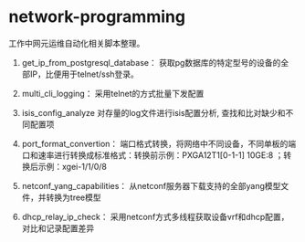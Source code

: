 # network-programming

工作中网元运维自动化相关脚本整理。

1. get_ip_from_postgresql_database：
获取pg数据库的特定型号的设备的全部IP，比便用于telnet/ssh登录。
   
2. multi_cli_logging：
采用telnet的方式批量下发配置
   
3. isis_config_analyze
对存量的log文件进行isis配置分析, 查找和比对缺少和不同配置项

4. port_format_convertion：
端口格式转换，将网络中不同设备，不同单板的端口和速率进行转换成标准格式：转换前示例：PXGA12T1[0-1-1] 10GE:8 ；转换后示例：xgei-1/1/0/8

5. netconf_yang_capabilities：
从netconf服务器下载支持的全部yang模型文件，并转换为tree模型

6. dhcp_relay_ip_check：
采用netconf方式多线程获取设备vrf和dhcp配置，对比和记录配置差异

